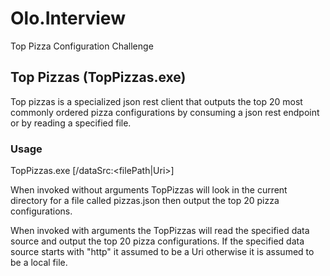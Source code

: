 # Olo.Interview
Top Pizza Configuration Challenge

## Top Pizzas (TopPizzas.exe)
Top pizzas is a specialized json rest client that outputs the top 20 most commonly ordered pizza configurations by consuming a json rest endpoint or by reading a specified file.

### Usage

TopPizzas.exe [/dataSrc:<filePath|Uri>]

When invoked without arguments TopPizzas will look in the current directory for a file called pizzas.json then output the top 20 pizza configurations.

When invoked with arguments the TopPizzas will read the specified data source and output the top 20 pizza configurations.  If the specified data source starts with "http" it assumed to be a Uri otherwise it is assumed to be a local file.

